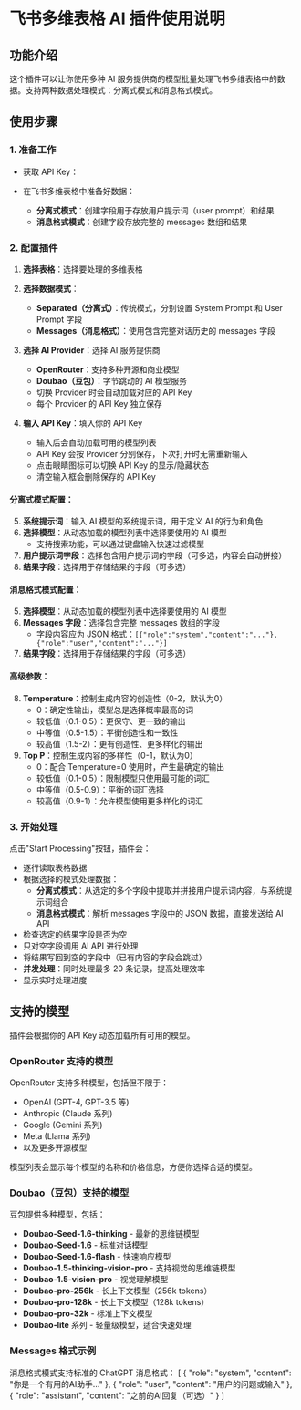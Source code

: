 # 飞书多维表格 AI 插件使用说明

## 功能介绍

这个插件可以让你使用多种 AI 服务提供商的模型批量处理飞书多维表格中的数据。支持两种数据处理模式：分离式模式和消息格式模式。

## 使用步骤

### 1. 准备工作

- 获取 API Key：
  
- 在飞书多维表格中准备好数据：
  - **分离式模式**：创建字段用于存放用户提示词（user prompt）和结果
  - **消息格式模式**：创建字段存放完整的 messages 数组和结果

### 2. 配置插件

1. **选择表格**：选择要处理的多维表格

2. **选择数据模式**：
   - **Separated（分离式）**：传统模式，分别设置 System Prompt 和 User Prompt 字段
   - **Messages（消息格式）**：使用包含完整对话历史的 messages 字段

3. **选择 AI Provider**：选择 AI 服务提供商
   - **OpenRouter**：支持多种开源和商业模型
   - **Doubao（豆包）**：字节跳动的 AI 模型服务
   - 切换 Provider 时会自动加载对应的 API Key
   - 每个 Provider 的 API Key 独立保存

4. **输入 API Key**：填入你的 API Key
   - 输入后会自动加载可用的模型列表
   - API Key 会按 Provider 分别保存，下次打开时无需重新输入
   - 点击眼睛图标可以切换 API Key 的显示/隐藏状态
   - 清空输入框会删除保存的 API Key

#### 分离式模式配置：
5. **系统提示词**：输入 AI 模型的系统提示词，用于定义 AI 的行为和角色
6. **选择模型**：从动态加载的模型列表中选择要使用的 AI 模型
   - 支持搜索功能，可以通过键盘输入快速过滤模型
7. **用户提示词字段**：选择包含用户提示词的字段（可多选，内容会自动拼接）
8. **结果字段**：选择用于存储结果的字段（可多选）

#### 消息格式模式配置：
5. **选择模型**：从动态加载的模型列表中选择要使用的 AI 模型
6. **Messages 字段**：选择包含完整 messages 数组的字段
   - 字段内容应为 JSON 格式：`[{"role":"system","content":"..."},{"role":"user","content":"..."}]`
7. **结果字段**：选择用于存储结果的字段（可多选）

#### 高级参数：
8. **Temperature**：控制生成内容的创造性（0-2，默认为0）
   - 0：确定性输出，模型总是选择概率最高的词
   - 较低值（0.1-0.5）：更保守、更一致的输出
   - 中等值（0.5-1.5）：平衡创造性和一致性
   - 较高值（1.5-2）：更有创造性、更多样化的输出
9. **Top P**：控制生成内容的多样性（0-1，默认为0）
   - 0：配合 Temperature=0 使用时，产生最确定的输出
   - 较低值（0.1-0.5）：限制模型只使用最可能的词汇
   - 中等值（0.5-0.9）：平衡的词汇选择
   - 较高值（0.9-1）：允许模型使用更多样化的词汇

### 3. 开始处理

点击"Start Processing"按钮，插件会：
- 逐行读取表格数据
- 根据选择的模式处理数据：
  - **分离式模式**：从选定的多个字段中提取并拼接用户提示词内容，与系统提示词组合
  - **消息格式模式**：解析 messages 字段中的 JSON 数据，直接发送给 AI API
- 检查选定的结果字段是否为空
- 只对空字段调用 AI API 进行处理
- 将结果写回到空的字段中（已有内容的字段会跳过）
- **并发处理**：同时处理最多 20 条记录，提高处理效率
- 显示实时处理进度

## 支持的模型

插件会根据你的 API Key 动态加载所有可用的模型。

### OpenRouter 支持的模型
OpenRouter 支持多种模型，包括但不限于：
- OpenAI (GPT-4, GPT-3.5 等)
- Anthropic (Claude 系列)
- Google (Gemini 系列)
- Meta (Llama 系列)
- 以及更多开源模型

模型列表会显示每个模型的名称和价格信息，方便你选择合适的模型。

### Doubao（豆包）支持的模型
豆包提供多种模型，包括：
- **Doubao-Seed-1.6-thinking** - 最新的思维链模型
- **Doubao-Seed-1.6** - 标准对话模型
- **Doubao-Seed-1.6-flash** - 快速响应模型
- **Doubao-1.5-thinking-vision-pro** - 支持视觉的思维链模型
- **Doubao-1.5-vision-pro** - 视觉理解模型
- **Doubao-pro-256k** - 长上下文模型（256k tokens）
- **Doubao-pro-128k** - 长上下文模型（128k tokens）
- **Doubao-pro-32k** - 标准上下文模型
- **Doubao-lite** 系列 - 轻量级模型，适合快速处理

### Messages 格式示例
消息格式模式支持标准的 ChatGPT 消息格式：
[
  {
    "role": "system",
    "content": "你是一个有用的AI助手..."
  },
  {
    "role": "user", 
    "content": "用户的问题或输入"
  },
  {
    "role": "assistant",
    "content": "之前的AI回复（可选）"
  }
]